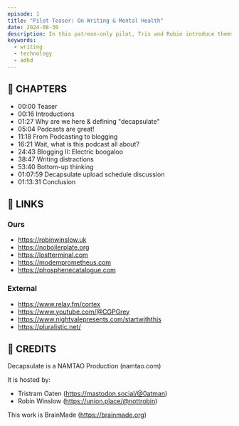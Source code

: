 ```yaml
---
episode: 1
title: "Pilot Teaser: On Writing & Mental Health"
date: 2024-08-30
description: In this patreon-only pilot, Tris and Robin introduce themselves and share tips for writing podcasts, blogs, videos and how to survive inside a creative brain.
keywords:
  - writing
  - technology
  - adhd
---
```


## 📖 CHAPTERS

- 00:00 Teaser
- 00:16 Introductions
- 01:27 Why are we here & defining "decapsulate"
- 05:04 Podcasts are great!
- 11:18 From Podcasting to blogging
- 16:21 Wait, what is this podcast all about?
- 24:43 Blogging II: Electric boogaloo
- 38:47 Writing distractions
- 53:40 Bottom-up thinking
- 01:07:59 Decapsulate upload schedule discussion
- 01:13:31 Conclusion

## 🔗 LINKS

### Ours

- <https://robinwinslow.uk>
- <https://noboilerplate.org>
- <https://lostterminal.com>
- <https://modemprometheus.com>
- <https://phosphenecatalogue.com>

### External

- <https://www.relay.fm/cortex>
- <https://www.youtube.com/@CGPGrey>
- <https://www.nightvalepresents.com/startwiththis>
- <https://pluralistic.net/>

## 🧑 CREDITS

Decapsulate is a NAMTAO Production (namtao.com)

It is hosted by:

- Tristram Oaten (<https://mastodon.social/@0atman>)
- Robin Winslow (<https://union.place/@nottrobin>)

This work is BrainMade (<https://brainmade.org>)

